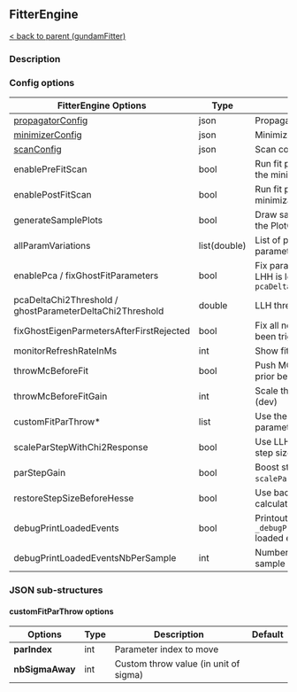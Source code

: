 ## FitterEngine

[< back to parent (gundamFitter)](../applications/gundamFitter.md)

### Description

### Config options

| FitterEngine Options                                     | Type         | Description                                                                   | Default |
|----------------------------------------------------------|--------------|-------------------------------------------------------------------------------|---------|
| [propagatorConfig](./Propagator.md)                      | json         | Propagator config                                                             |         |
| [minimizerConfig](./MinimizerInterface.md)               | json         | MinimizerInterface config                                                     |         |
| [scanConfig](./ParScanner.md)                            | json         | Scan config                                                                   |         |
| enablePreFitScan                                         | bool         | Run fit parameter scan right before the minimization                          | false   |
| enablePostFitScan                                        | bool         | Run fit parameter scan right after the minimization                           | false   |
| generateSamplePlots                                      | bool         | Draw sample histograms according to the PlotGenerator config                  | true    |
| allParamVariations                                       | list(double) | List of points to perform individual parameter variation                      |         |
| enablePca / fixGhostFitParameters                        | bool         | Fix parameter if the effect on stat LHH is lower than `pcaDeltaChi2Threshold` | false   |
| pcaDeltaChi2Threshold / ghostParameterDeltaChi2Threshold | double       | LLH threshold for PCA                                                         | 1E-6    |
| fixGhostEigenParmetersAfterFirstRejected                 | bool         | Fix all next parameters once PCA has been triggered (dev)                     | false   |
| monitorRefreshRateInMs                                   | int          | Show fit stats every N milliseconds                                           | 500     |
| throwMcBeforeFit                                         | bool         | Push MC parameter away from their prior before fitting (dev)                  | false   |
| throwMcBeforeFitGain                                     | int          | Scale throws for MC parameters (dev)                                          | 1       |
| customFitParThrow*                                       | list         | Use the custom thrown values for parameters (dev)                             |         |
| scaleParStepWithChi2Response                             | bool         | Use LLH profile to scale parameter step size (dev)                            | false   |
| parStepGain                                              | bool         | Boost step value with `scaleParStepWithChi2Response` (dev)                    | 0.1     |
| restoreStepSizeBeforeHesse                               | bool         | Use back original step size for error calculation                             | false   |
| debugPrintLoadedEvents                                   | bool         | Printout `_debugPrintLoadedEventsNbPerSample_` loaded events  (dev)           | false   |
| debugPrintLoadedEventsNbPerSample                        | int          | Number of event to print for each sample (dev)                                | 10      |


### JSON sub-structures

#### customFitParThrow options

| Options         | Type | Description                           | Default |
|-----------------|------|---------------------------------------|---------|
| **parIndex**    | int  | Parameter index to move               |         |
| **nbSigmaAway** | int  | Custom throw value (in unit of sigma) |         |

